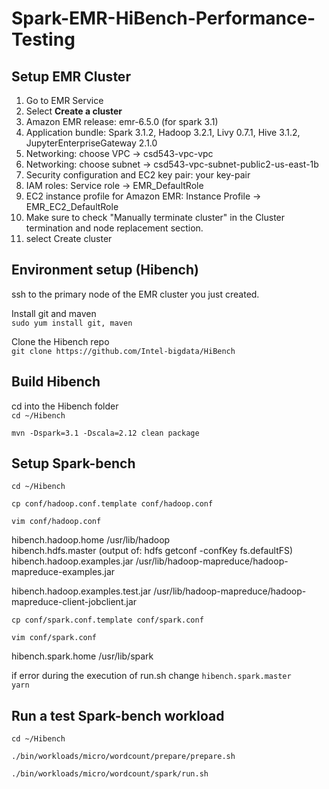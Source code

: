 # Spark-EMR-HiBench-Performance-Testing

## Setup EMR Cluster 

1. Go to EMR Service
2. Select **Create a cluster**
3. Amazon EMR release: emr-6.5.0 (for spark 3.1)
4. Application bundle: Spark 3.1.2, Hadoop 3.2.1, Livy 0.7.1, Hive 3.1.2, JupyterEnterpriseGateway 2.1.0
5. Networking: choose VPC -> csd543-vpc-vpc  
6. Networking: choose subnet -> csd543-vpc-subnet-public2-us-east-1b
7. Security configuration and EC2 key pair: your key-pair
8. IAM roles: Service role -> EMR_DefaultRole
9. EC2 instance profile for Amazon EMR: Instance Profile -> EMR_EC2_DefaultRole
10. Make sure to check "Manually terminate cluster" in the Cluster termination and node replacement section.
11. select Create cluster  

## Environment setup (Hibench)  
ssh to the primary node of the EMR cluster you just created.  

Install git and maven  
`sudo yum install git, maven`  

Clone the Hibench repo  
`git clone https://github.com/Intel-bigdata/HiBench`  


## Build Hibench
cd into the Hibench folder  
`cd ~/Hibench`  

`mvn -Dspark=3.1 -Dscala=2.12 clean package`  

## Setup Spark-bench
```
cd ~/Hibench  

cp conf/hadoop.conf.template conf/hadoop.conf  

vim conf/hadoop.conf
```

hibench.hadoop.home /usr/lib/hadoop  
hibench.hdfs.master (output of: hdfs getconf -confKey fs.defaultFS)  
hibench.hadoop.examples.jar /usr/lib/hadoop-mapreduce/hadoop-mapreduce-examples.jar

hibench.hadoop.examples.test.jar /usr/lib/hadoop-mapreduce/hadoop-mapreduce-client-jobclient.jar

```
cp conf/spark.conf.template conf/spark.conf  

vim conf/spark.conf  
```
hibench.spark.home /usr/lib/spark  

if error during the execution of run.sh change `hibench.spark.master    yarn`

## Run a test Spark-bench workload   

```
cd ~/Hibench

./bin/workloads/micro/wordcount/prepare/prepare.sh  

./bin/workloads/micro/wordcount/spark/run.sh
```